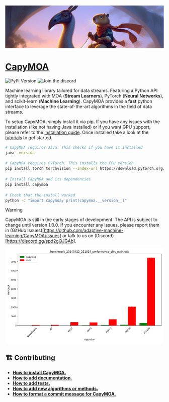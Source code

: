 ![A cute capybara animal riding a moa like a horse](/docs/images/CapyMOA.jpeg)

# [CapyMOA](https://capymoa.org)
<img src="https://img.shields.io/pypi/v/capymoa" href="https://pypi.org/project/capymoa/" alt="PyPi Version"/>
<img src="https://img.shields.io/discord/1235780483845984367?label=Discord" href="https://discord.gg/spd2gQJGAb" alt="Join the discord"/>

Machine learning library tailored for data streams. Featuring a Python API
tightly integrated with MOA (**Stream Learners**), PyTorch (**Neural
Networks**), and scikit-learn (**Machine Learning**). CapyMOA provides a
**fast** python interface to leverage the state-of-the-art algorithms in the
field of data streams.

To setup CapyMOA, simply install it via pip. If you have any issues with the 
installation (like not having Java installed) or if you want GPU support, please
refer to the [installation guide](docs/installation.md). Once installed take a
look at the [tutorials](capymoa.org/notebooks/index.html) to get started.

```bash
# CapyMOA requires Java. This checks if you have it installed
java -version

# CapyMOA requires PyTorch. This installs the CPU version
pip install torch torchvision --index-url https://download.pytorch.org/whl/cpu

# Install CapyMOA and its dependencies
pip install capymoa

# Check that the install worked
python -c "import capymoa; print(capymoa.__version__)"
```



> [!WARNING]  
> CapyMOA is still in the early stages of development. The API is subject to 
> change until version 1.0.0. If you encounter any issues, please report 
> them in (GitHub Issues)[https://github.com/adaptive-machine-learning/CapyMOA/issues]
> or talk to us on (Discord)[https://discord.gg/spd2gQJGAb].


![Benchmark of capymoa being faster than river.](/docs/images/benchmark_20240422_221824_performance_plot_wallclock.png)

## 🏗️ Contributing 

* **[How to install CapyMOA.](docs/installation.md)**
* **[How to add documentation.](docs/contributing/docs.md)**
* **[How to add tests.](docs/contributing/tests.md)**
* **[How to add new algorithms or methods.](docs/contributing/learners.md)**
* **[How to format a commit message for CapyMOA.](docs/contributing/vcs.md)**
